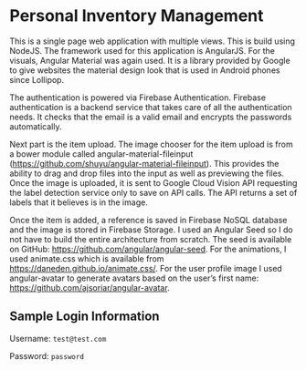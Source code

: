 # Personal Inventory Management

This is a single page web application with multiple views. This is build using NodeJS. The framework used for this application is AngularJS. For the visuals, Angular Material was again used. It is a library provided by Google to give websites the material design look that is used in Android phones since Lollipop.

The authentication is powered via Firebase Authentication. Firebase authentication is a backend service that takes care of all the authentication needs. It checks that the email is a valid email and encrypts the passwords automatically.

Next part is the item upload. The image chooser for the item upload is from a bower module called angular-material-fileinput (https://github.com/shuyu/angular-material-fileinput). This provides the ability to drag and drop files into the input as well as previewing the files. Once the image is uploaded, it is sent to Google Cloud Vision API requesting the label detection service only to save on API calls. The API returns a set of labels that it believes is in the image.

Once the item is added, a reference is saved in Firebase NoSQL database and the image is stored in Firebase Storage.
I used an Angular Seed so I do not have to build the entire architecture from scratch. The seed is available on GitHub: https://github.com/angular/angular-seed. For the animations, I used animate.css which is available from https://daneden.github.io/animate.css/. For the user profile image I used angular-avatar to generate avatars based on the user’s first name: https://github.com/ajsoriar/angular-avatar.

## Sample Login Information
Username: `test@test.com`

Password: `password`
